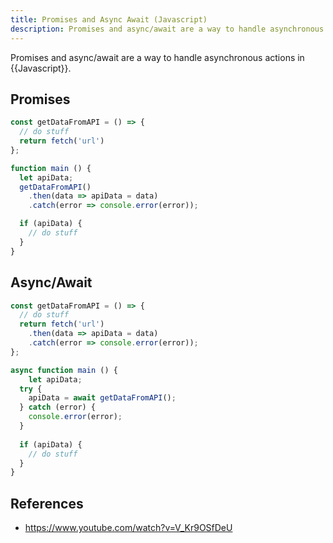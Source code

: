```yaml
---
title: Promises and Async Await (Javascript)
description: Promises and async/await are a way to handle asynchronous actions in Javascript.
---
```


Promises and async/await are a way to handle asynchronous actions in {{Javascript}}.

## Promises

```javascript
const getDataFromAPI = () => {
  // do stuff
  return fetch('url')
};

function main () {
  let apiData;
  getDataFromAPI()
    .then(data => apiData = data)
    .catch(error => console.error(error));

  if (apiData) {
    // do stuff
  }
}
```

## Async/Await

```javascript
const getDataFromAPI = () => {
  // do stuff
  return fetch('url')
    .then(data => apiData = data)
    .catch(error => console.error(error));
};

async function main () {
	let apiData;
  try {
    apiData = await getDataFromAPI();
  } catch (error) {
    console.error(error);
  }
  
  if (apiData) {
    // do stuff
  }
}
```

## References

- https://www.youtube.com/watch?v=V_Kr9OSfDeU